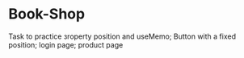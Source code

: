 # Book-Shop
Task to practice зroperty position and useMemo; Button with a fixed position; login page; product page
